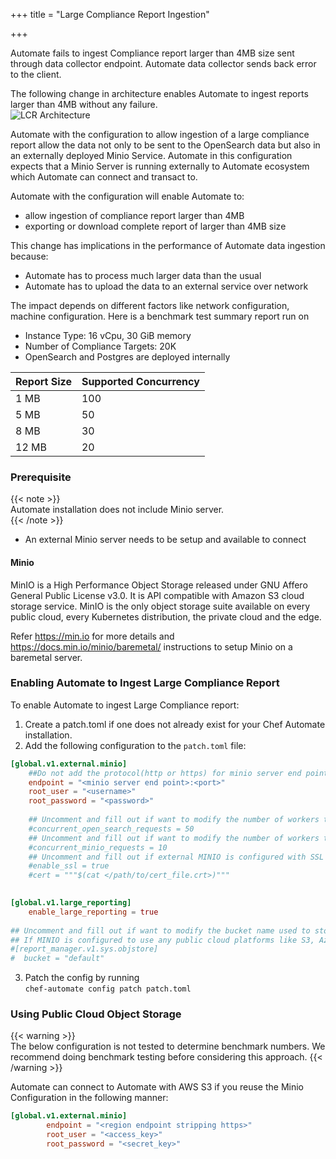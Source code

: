 +++
title = "Large Compliance Report Ingestion"

+++

Automate fails to ingest Compliance report larger than 4MB size sent through data collector endpoint.
Automate data collector sends back error to the client.

The following change in architecture enables Automate to ingest reports larger than 4MB without any failure.  
![LCR Architecture](/images/automate/lcr_architecture.jpg)

Automate with the configuration to allow ingestion of a large compliance report allow the data not only to be sent to 
the OpenSearch data but also in an externally deployed Minio Service. Automate in this configuration expects that 
a Minio Server is running externally to Automate ecosystem which Automate can connect and transact to.
  
Automate with the configuration will enable Automate to:  

- allow ingestion of compliance report larger than 4MB
- exporting or download complete report of larger than 4MB size

This change has implications in the performance of Automate data ingestion because:
- Automate has to process much larger data than the usual
- Automate has to upload the data to an external service over network

The impact depends on different factors like network configuration, machine configuration.
Here is a benchmark test summary report run on

- Instance Type: 16 vCpu, 30 GiB memory   
- Number of Compliance Targets: 20K
- OpenSearch and Postgres are deployed internally  

| Report Size | Supported Concurrency |
| --- | --- |
| 1 MB | 100 |
5 MB | 50 |
8 MB | 30 |
12 MB | 20 | 

### Prerequisite
{{< note >}}  
Automate installation does not include Minio server.  
{{< /note >}}

- An external Minio server needs to be setup and available to connect

#### Minio

MinIO is a High Performance Object Storage released under GNU Affero General Public License v3.0. It is API compatible with Amazon S3 cloud storage service. MinIO is the only object storage suite available on every public cloud, every Kubernetes distribution, the private cloud and the edge.  

Refer https://min.io for more details and https://docs.min.io/minio/baremetal/ instructions to setup Minio on a baremetal server.

### Enabling Automate to Ingest Large Compliance Report

To enable Automate to ingest Large Compliance report:
1. Create a patch.toml if one does not already exist for your Chef Automate installation.
2. Add the following configuration to the `patch.toml` file:
```toml
[global.v1.external.minio]
    ##Do not add the protocol(http or https) for minio server end point. ex. mydomain.com:1234 
    endpoint = "<minio server end point>:<port>" 
    root_user = "<username>"
    root_password = "<password>"
    
    ## Uncomment and fill out if want to modify the number of workers to run in parallel to communicate with OpenSearch for preparing the doc for export, default value is 50
    #concurrent_open_search_requests = 50
    ## Uncomment and fill out if want to modify the number of workers to run in parallel to communicate with MINIO server for preparing the doc for export, default value is 10
    #concurrent_minio_requests = 10
    ## Uncomment and fill out if external MINIO is configured with SSL
    #enable_ssl = true
    #cert = """$(cat </path/to/cert_file.crt>)"""

   
[global.v1.large_reporting]                                
    enable_large_reporting = true
    
## Uncomment and fill out if want to modify the bucket name used to store data in MINIO server, default name is 'default'.
## If MINIO is configured to use any public cloud platforms like S3, Azure blob storage or Google Cloud Storage, It is mandatory to modify the bucket name other than `default`
#[report_manager.v1.sys.objstore]
#  bucket = "default"
```

3. Patch the config by running   
`chef-automate config patch patch.toml`

### Using Public Cloud Object Storage 
{{< warning >}}  
The below configuration is not tested to determine benchmark numbers. 
We recommend doing benchmark testing before considering this approach.
{{< /warning >}}

Automate can connect to Automate with AWS S3 if you reuse the Minio Configuration in the following manner:
```toml
[global.v1.external.minio]
        endpoint = "<region endpoint stripping https>"
        root_user = "<access_key>"
        root_password = "<secret_key>"
```




